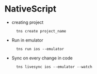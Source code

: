 # NativeScript

- creating project
    
        tns create project_name

- Run in emulator

        tns run ios --emulator

- Sync on every change in code 

        tns livesync ios --emulator --watch